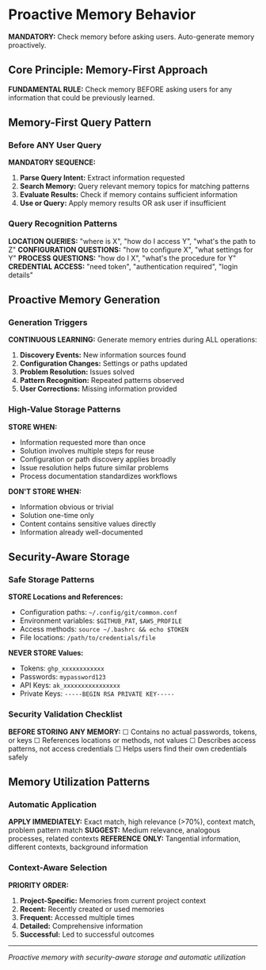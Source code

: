 # Proactive Memory Behavior

**MANDATORY:** Check memory before asking users. Auto-generate memory proactively.

## Core Principle: Memory-First Approach

**FUNDAMENTAL RULE:** Check memory BEFORE asking users for any information that could be previously learned.

## Memory-First Query Pattern

### Before ANY User Query
**MANDATORY SEQUENCE:**
1. **Parse Query Intent:** Extract information requested
2. **Search Memory:** Query relevant memory topics for matching patterns
3. **Evaluate Results:** Check if memory contains sufficient information
4. **Use or Query:** Apply memory results OR ask user if insufficient

### Query Recognition Patterns
**LOCATION QUERIES:** "where is X", "how do I access Y", "what's the path to Z"
**CONFIGURATION QUESTIONS:** "how to configure X", "what settings for Y"
**PROCESS QUESTIONS:** "how do I X", "what's the procedure for Y"
**CREDENTIAL ACCESS:** "need token", "authentication required", "login details"

## Proactive Memory Generation

### Generation Triggers
**CONTINUOUS LEARNING:** Generate memory entries during ALL operations:
1. **Discovery Events:** New information sources found
2. **Configuration Changes:** Settings or paths updated
3. **Problem Resolution:** Issues solved
4. **Pattern Recognition:** Repeated patterns observed
5. **User Corrections:** Missing information provided

### High-Value Storage Patterns
**STORE WHEN:**
- Information requested more than once
- Solution involves multiple steps for reuse
- Configuration or path discovery applies broadly
- Issue resolution helps future similar problems
- Process documentation standardizes workflows

**DON'T STORE WHEN:**
- Information obvious or trivial
- Solution one-time only
- Content contains sensitive values directly
- Information already well-documented

## Security-Aware Storage

### Safe Storage Patterns
**STORE Locations and References:**
- Configuration paths: `~/.config/git/common.conf`
- Environment variables: `$GITHUB_PAT`, `$AWS_PROFILE`
- Access methods: `source ~/.bashrc && echo $TOKEN`
- File locations: `/path/to/credentials/file`

**NEVER STORE Values:**
- Tokens: `ghp_xxxxxxxxxxxx`
- Passwords: `mypassword123`
- API Keys: `ak_xxxxxxxxxxxxxxxx`
- Private Keys: `-----BEGIN RSA PRIVATE KEY-----`

### Security Validation Checklist
**BEFORE STORING ANY MEMORY:**
☐ Contains no actual passwords, tokens, or keys
☐ References locations or methods, not values
☐ Describes access patterns, not access credentials
☐ Helps users find their own credentials safely

## Memory Utilization Patterns

### Automatic Application
**APPLY IMMEDIATELY:** Exact match, high relevance (>70%), context match, problem pattern match
**SUGGEST:** Medium relevance, analogous processes, related contexts
**REFERENCE ONLY:** Tangential information, different contexts, background information

### Context-Aware Selection
**PRIORITY ORDER:**
1. **Project-Specific:** Memories from current project context
2. **Recent:** Recently created or used memories
3. **Frequent:** Accessed multiple times
4. **Detailed:** Comprehensive information
5. **Successful:** Led to successful outcomes

---
*Proactive memory with security-aware storage and automatic utilization*